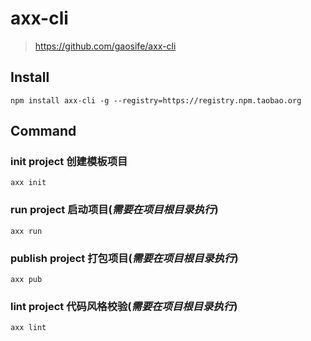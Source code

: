 # axx-cli
> https://github.com/gaosife/axx-cli


## Install

```
npm install axx-cli -g --registry=https://registry.npm.taobao.org
```

## Command
### init project 创建模板项目

```
axx init
```

### run project 启动项目(***需要在项目根目录执行***)

```
axx run
```

### publish project 打包项目(***需要在项目根目录执行***)

```
axx pub
```

### lint project 代码风格校验(***需要在项目根目录执行***)

```
axx lint
```
